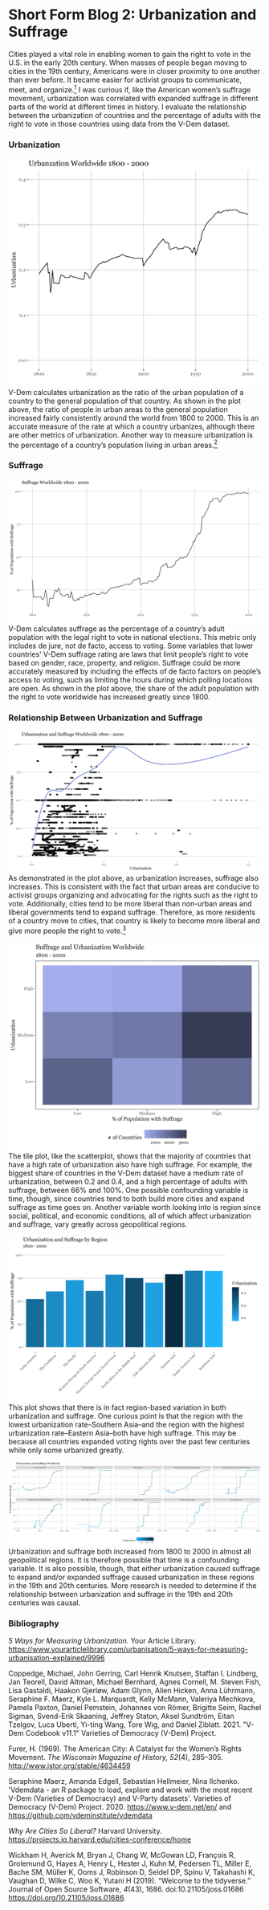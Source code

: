 # Short Form Blog 2: Urbanization and Suffrage

Cities played a vital role in enabling women to gain the right to vote in the U.S. in the early 20th century. When masses of people began moving to cities in the 19th century, Americans were in closer proximity to one another than ever before. It became easier for activist groups to communicate, meet, and organize.[<sup>1</sup>](https://www.jstor.org/stable/4634459?seq=1#metadata_info_tab_contents) I was curious if, like the American women’s suffrage movement, urbanization was correlated with expanded suffrage in different parts of the world at different times in history. I evaluate the relationship between the urbanization of countries and the percentage of adults with the right to vote in those countries using data from the V-Dem dataset.

### Urbanization
![A line plot titled "Urbanization Worldwide 1800 - 2000" with "Year" on the x-axis from 1800 to 2000 and "Urbanization" on the y-axis, showing that suffrage increased worldwide from the year 1800 to 2000.](https://github.com/pazbaum/data_viz_390/blob/main/vdem_urban_distribution.png)
V-Dem calculates urbanization as the ratio of the urban population of a country to the general population of that country. As shown in the plot above, the ratio of people in urban areas to the general population increased fairly consistently around the world from 1800 to 2000. This is an accurate measure of the rate at which a country urbanizes, although there are other metrics of urbanization. Another way to measure urbanization is the percentage of a country’s population living in urban areas.[<sup>2</sup>](https://www.yourarticlelibrary.com/urbanisation/5-ways-for-measuring-urbanisation-explained/9996)

### Suffrage
![A line plot titled "Suffrage Worldwide 1800 - 2000" with "Year" on the x-axis from 1800 to 2000 and "% of People with Suffrage" on the y-axis, showing that urbanization increased worldwide from the year 1800 to 2000.](https://github.com/pazbaum/data_viz_390/blob/main/vdem_suff_distribution.png)
V-Dem calculates suffrage as the percentage of a country’s adult population with the legal right to vote in national elections. This metric only includes de jure, not de facto, access to voting. Some variables that lower countries’ V-Dem suffrage rating are laws that limit people’s right to vote based on gender, race, property, and religion. Suffrage could be more accurately measured by including the effects of de facto factors on people’s access to voting, such as limiting the hours during which polling locations are open. As shown in the plot above, the share of the adult population with the right to vote worldwide has increased greatly since 1800.

### Relationship Between Urbanization and Suffrage
![A scatter plot titled "Urbanization and Suffrage Worldwide 1800 - 2000" with "Urbanization" on the x-axis and "% of People with Suffrage" on the y-axis.](https://github.com/pazbaum/data_viz_390/blob/main/vdem_dotplot.png)
As demonstrated in the plot above, as urbanization increases, suffrage also increases. This is consistent with the fact that urban areas are conducive to activist groups organizing and advocating for the rights such as the right to vote. Additionally, cities tend to be more liberal than non-urban areas and liberal governments tend to expand suffrage. Therefore, as more residents of a country move to cities, that country is likely to become more liberal and give more people the right to vote.[<sup>3</sup>](https://projects.iq.harvard.edu/cities-conference/home)

![A tile plot titled "Suffrage and Urbanization Worldwide" with "% of People with Suffrage" on the x-axis and "Urbanization" on the y-axis.](https://github.com/pazbaum/data_viz_390/blob/main/vdem_tile_updated.png)
The tile plot, like the scatterplot, shows that the majority of countries that have a high rate of urbanization also have high suffrage. For example, the biggest share of countries in the V-Dem dataset have a medium rate of urbanization, between 0.2 and 0.4, and a high percentage of adults with suffrage, between 66% and 100%. One possible confounding variable is time, though, since countries tend to both build more cities and expand suffrage as time goes on. Another variable worth looking into is region since social, political, and economic conditions, all of which affect urbanization and suffrage, vary greatly across geopolitical regions.

![A bar plot titled "Urbanization and Suffrage by Region" with "Region" on the x-axis and "% of People with Suffrage" on the y-axis. The bars are colored so that the darkest bars represent regions with a high rate of urbanization and the lightest bars represent regions with a low rate of urbanization.](https://github.com/pazbaum/data_viz_390/blob/main/vdem_barplot.png)
This plot shows that there is in fact region-based variation in both urbanization and suffrage. One curious point is that the region with the lowest urbanization rate–Southern Asia–and the region with the highest urbanization rate–Eastern Asia–both have high suffrage. This may be because all countries expanded voting rights over the past few centuries while only some urbanized greatly.

![A plot of ten line graphs titled "Urbanization and Suffrage Worldwide". Each plot represents a region and has "Year" on the x-axis and "% of People with Suffrage" on the y-axis. The lines on each plot are colored so that darker parts of the each line represent a time of high urbanization and lighter parts of each line represent a time of low urbanization.](https://github.com/pazbaum/data_viz_390/blob/main/vdem_line_graph.png)
Urbanization and suffrage both increased from 1800 to 2000 in almost all geopolitical regions. It is therefore possible that time is a confounding variable. It is also possible, though, that either urbanization caused suffrage to expand and/or expanded suffrage caused urbanization in these regions in the 19th and 20th centuries. More research is needed to determine if the relationship between urbanization and suffrage in the 19th and 20th centuries was causal.

### Bibliography
*5 Ways for Measuring Urbanization.* Your Article Library. https://www.yourarticlelibrary.com/urbanisation/5-ways-for-measuring-urbanisation-explained/9996 

Coppedge, Michael, John Gerring, Carl Henrik Knutsen, Staffan I. Lindberg, Jan Teorell, David Altman, Michael Bernhard, Agnes Cornell, M. Steven Fish, Lisa Gastaldi, Haakon Gjerløw, Adam Glynn, Allen Hicken, Anna Lührmann, Seraphine F. Maerz, Kyle L. Marquardt, Kelly McMann, Valeriya Mechkova, Pamela Paxton, Daniel Pemstein, Johannes von Römer, Brigitte Seim, Rachel Sigman, Svend-Erik Skaaning, Jeffrey Staton, Aksel Sundtröm, Eitan Tzelgov, Luca Uberti, Yi-ting Wang, Tore Wig, and Daniel Ziblatt. 2021. "V-Dem Codebook v11.1" Varieties of Democracy (V-Dem) Project.

Furer, H. (1969). The American City: A Catalyst for the Women’s Rights Movement. *The Wisconsin Magazine of History, 52*(4), 285–305. http://www.jstor.org/stable/4634459

Seraphine Maerz, Amanda Edgell, Sebastian Hellmeier, Nina Ilchenko. 'Vdemdata - an R package to load, explore and work with the most recent V-Dem (Varieties of Democracy) and V-Party datasets'. Varieties of Democracy (V-Dem) Project. 2020. https://www.v-dem.net/en/ and https://github.com/vdeminstitute/vdemdata

*Why Are Cities So Liberal?* Harvard University. https://projects.iq.harvard.edu/cities-conference/home

Wickham H, Averick M, Bryan J, Chang W, McGowan LD, François R, Grolemund G, Hayes A, Henry L, Hester J, Kuhn M, Pedersen TL, Miller E, Bache SM, Müller K, Ooms J, Robinson D, Seidel DP, Spinu V, Takahashi K, Vaughan D, Wilke C, Woo K, Yutani H (2019). “Welcome to the tidyverse.” Journal of Open Source Software, *4*(43), 1686. doi:10.21105/joss.01686 <https://doi.org/10.21105/joss.01686>.
